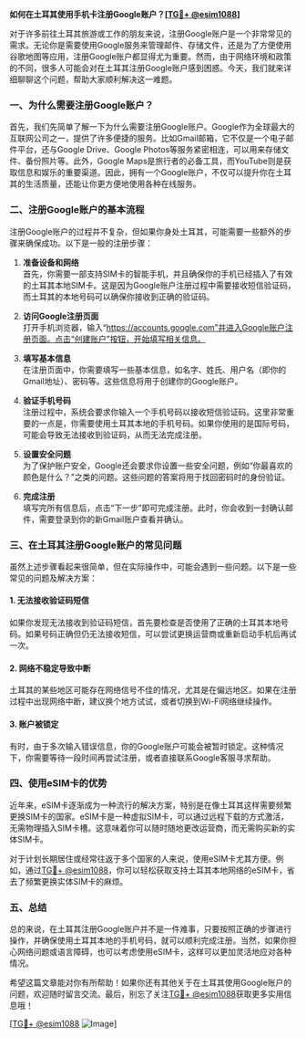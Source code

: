 **如何在土耳其使用手机卡注册Google账户？[[TG💪+ @esim1088](https://t.me/s/esim1088)]**

对于许多前往土耳其旅游或工作的朋友来说，注册Google账户是一个非常常见的需求。无论你是需要使用Google服务来管理邮件、存储文件，还是为了方便使用谷歌地图等应用，注册Google账户都显得尤为重要。然而，由于网络环境和政策的不同，很多人可能会对在土耳其注册Google账户感到困惑。今天，我们就来详细聊聊这个问题，帮助大家顺利解决这一难题。

### 一、为什么需要注册Google账户？

首先，我们先简单了解一下为什么需要注册Google账户。Google作为全球最大的互联网公司之一，提供了许多便捷的服务。比如Gmail邮箱，它不仅是一个电子邮件平台，还与Google Drive、Google Photos等服务紧密相连，可以用来存储文件、备份照片等。此外，Google Maps是旅行者的必备工具，而YouTube则是获取信息和娱乐的重要渠道。因此，拥有一个Google账户，不仅可以提升你在土耳其的生活质量，还能让你更方便地使用各种在线服务。

### 二、注册Google账户的基本流程

注册Google账户的过程并不复杂，但如果你身处土耳其，可能需要一些额外的步骤来确保成功。以下是一般的注册步骤：

1. **准备设备和网络**  
   首先，你需要一部支持SIM卡的智能手机，并且确保你的手机已经插入了有效的土耳其本地SIM卡。这是因为Google账户注册过程中需要接收短信验证码，而土耳其的本地号码可以确保你接收到正确的验证码。

2. **访问Google注册页面**  
   打开手机浏览器，输入“https://accounts.google.com”并进入Google账户注册页面。点击“创建账户”按钮，开始填写相关信息。

3. **填写基本信息**  
   在注册页面中，你需要填写一些基本信息，如名字、姓氏、用户名（即你的Gmail地址）、密码等。这些信息将用于创建你的Google账户。

4. **验证手机号码**  
   注册过程中，系统会要求你输入一个手机号码以接收短信验证码。这里非常重要的一点是，你需要使用土耳其本地的手机号码。如果你使用的是国际号码，可能会导致无法接收到验证码，从而无法完成注册。

5. **设置安全问题**  
   为了保护账户安全，Google还会要求你设置一些安全问题，例如“你最喜欢的颜色是什么？”之类的问题。这些问题的答案将用于找回密码时的身份验证。

6. **完成注册**  
   填写完所有信息后，点击“下一步”即可完成注册。此时，你会收到一封确认邮件，需要登录到你的新Gmail账户查看并确认。

### 三、在土耳其注册Google账户的常见问题

虽然上述步骤看起来很简单，但在实际操作中，可能会遇到一些问题。以下是一些常见的问题及解决方案：

#### 1. 无法接收验证码短信
如果你发现无法接收到验证码短信，首先要检查是否使用了正确的土耳其本地号码。如果号码正确但仍无法接收短信，可以尝试更换运营商或重新启动手机后再试一次。

#### 2. 网络不稳定导致中断
土耳其的某些地区可能存在网络信号不佳的情况，尤其是在偏远地区。如果在注册过程中出现网络中断，建议换个地方试试，或者切换到Wi-Fi网络继续操作。

#### 3. 账户被锁定
有时，由于多次输入错误信息，你的Google账户可能会被暂时锁定。这种情况下，你需要等待一段时间再尝试注册，或者直接联系Google客服寻求帮助。

### 四、使用eSIM卡的优势

近年来，eSIM卡逐渐成为一种流行的解决方案，特别是在像土耳其这样需要频繁更换SIM卡的国家。eSIM卡是一种虚拟SIM卡，可以通过远程下载的方式激活，无需物理插入SIM卡槽。这意味着你可以随时随地更改运营商，而无需购买新的实体SIM卡。

对于计划长期居住或经常往返于多个国家的人来说，使用eSIM卡尤其方便。例如，通过[TG💪+ @esim1088](https://t.me/s/esim1088)，你可以轻松获取支持土耳其本地网络的eSIM卡，省去了频繁更换实体SIM卡的麻烦。

### 五、总结

总的来说，在土耳其注册Google账户并不是一件难事，只要按照正确的步骤进行操作，并确保使用土耳其本地的手机号码，就可以顺利完成注册。当然，如果你担心网络问题或语言障碍，也可以考虑使用eSIM卡，这样可以更加灵活地应对各种情况。

希望这篇文章能对你有所帮助！如果你还有其他关于在土耳其使用Google账户的问题，欢迎随时留言交流。最后，别忘了关注[TG💪+ @esim1088](https://t.me/s/esim1088)获取更多实用信息哦！

[[TG💪+ @esim1088](https://t.me/s/esim1088) ![Image](https://i.postimg.cc/4NQfJmqS/Snipaste-2025-05-13-00-14-12.png)]